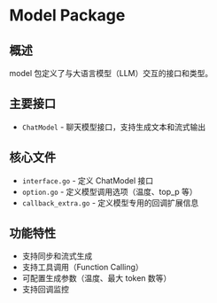# Model Package

## 概述

model 包定义了与大语言模型（LLM）交互的接口和类型。

## 主要接口

- `ChatModel` - 聊天模型接口，支持生成文本和流式输出

## 核心文件

- `interface.go` - 定义 ChatModel 接口
- `option.go` - 定义模型调用选项（温度、top_p 等）
- `callback_extra.go` - 定义模型专用的回调扩展信息

## 功能特性

- 支持同步和流式生成
- 支持工具调用（Function Calling）
- 可配置生成参数（温度、最大 token 数等）
- 支持回调监控

